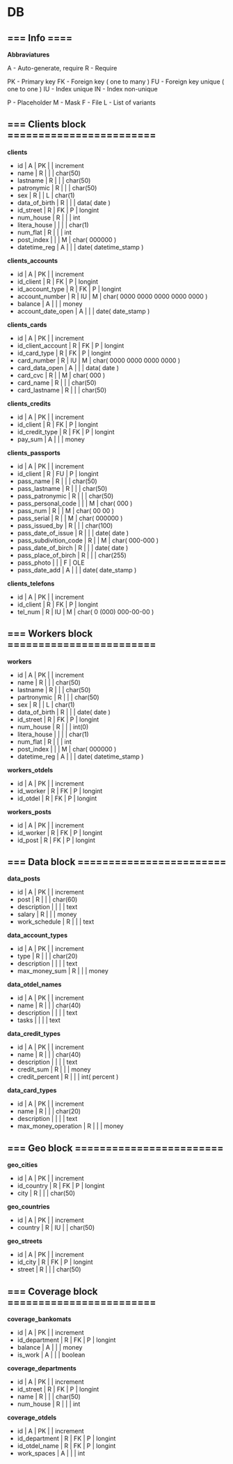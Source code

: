 # DB

## === Info ====

**Abbraviatures**

A - Auto-generate, require
R - Require

PK - Primary key
FK - Foreign key ( one to many )
FU - Foreign key unique ( one to one )
IU - Index unique
IN - Index non-unique

P - Placeholder
M - Mask
F - File
L - List of variants

## === Clients block ========================

**clients**

- id            | A | PK |   | increment
- name          | R |    |   | char(50)
- lastname      | R |    |   | char(50)
- patronymic    | R |    |   | char(50)
- sex           | R |    | L | char(1)
- data_of_birth | R |    |   | data( date )
- id_street     | R | FK | P | longint
- num_house     | R |    |   | int
- litera_house  |   |    |   | char(1)
- num_flat      | R |    |   | int
- post_index    |   |    | M | char( 000000 )
- datetime_reg  | A |    |   | date( datetime_stamp )

**clients_accounts**

- id                | A | PK |   | increment
- id_client         | R | FK | P | longint
- id_account_type   | R | FK | P | longint
- account_number    | R | IU | M | char( 0000 0000 0000 0000 0000 )
- balance           | A |    |   | money
- account_date_open | A |    |   | date( date_stamp )

**clients_cards**

- id                | A | PK |   | increment
- id_client_account | R | FK | P | longint
- id_card_type      | R | FK | P | longint
- card_number       | R | IU | M | char( 0000 0000 0000 0000 )
- card_data_open    | A |    |   | data( date )
- card_cvc          | R |    | M | char( 000 )
- card_name         | R |    |   | char(50)
- card_lastname     | R |    |   | char(50)

**clients_credits**

- id             | A | PK |   | increment
- id_client      | R | FK | P | longint
- id_credit_type | R | FK | P | longint
- pay_sum        | A |    |   | money

**clients_passports**

- id                    | A | PK |   | increment
- id_client             | R | FU | P | longint
- pass_name             | R |    |   | char(50)
- pass_lastname         | R |    |   | char(50)
- pass_patronymic       | R |    |   | char(50)
- pass_personal_code    |   |    | M | char( 000 )
- pass_num              | R |    | M | char( 00 00 )
- pass_serial           | R |    | M | char( 000000 )
- pass_issued_by        | R |    |   | char(100)
- pass_date_of_issue    | R |    |   | date( date )
- pass_subdivition_code | R |    | M | char( 000-000 )
- pass_date_of_birch    | R |    |   | date( date )
- pass_place_of_birch   | R |    |   | char(255)
- pass_photo            |   |    | F | OLE
- pass_date_add         | A |    |   | date( date_stamp )

**clients_telefons**

- id        | A | PK |   | increment
- id_client | R | FK | P | longint
- tel_num   | R | IU | M | char( 0 (000) 000-00-00 )


## === Workers block ========================

**workers**

- id            | A | PK |   | increment
- name          | R |    |   | char(50)
- lastname      | R |    |   | char(50)
- partronymic   | R |    |   | char(50)
- sex           | R |    | L | char(1)
- data_of_birth | R |    |   | date( date )
- id_street     | R | FK | P | longint
- num_house     | R |    |   | int(0)
- litera_house  |   |    |   | char(1)
- num_flat      | R |    |   | int
- post_index    |   |    | M | char( 000000 )
- datetime_reg  | A |    |   | date( datetime_stamp )

**workers_otdels**

- id        | A | PK |   | increment
- id_worker | R | FK | P | longint
- id_otdel  | R | FK | P | longint

**workers_posts**

- id        | A | PK |   | increment
- id_worker | R | FK | P | longint
- id_post   | R | FK | P | longint


## === Data block ========================

**data_posts**

- id            | A | PK |   | increment
- post          | R |    |   | char(60)
- description   |   |    |   | text
- salary        | R |    |   | money
- work_schedule | R |    |   | text

**data_account_types**

- id            | A | PK |   | increment
- type          | R |    |   | char(20)
- description   |   |    |   | text
- max_money_sum | R |    |   | money

**data_otdel_names**

- id          | A | PK |   | increment
- name        | R |    |   | char(40)
- description |   |    |   | text
- tasks       |   |    |   | text

**data_credit_types**

- id             | A | PK |   | increment
- name           | R |    |   | char(40)
- description    |   |    |   | text
- credit_sum     | R |    |   | money
- credit_percent | R |    |   | int( percent )

**data_card_types**

- id                  | A | PK |   | increment
- name                | R |    |   | char(20)
- description         |   |    |   | text
- max_money_operation | R |    |   | money


## === Geo block ========================

**geo_cities**

- id         | A | PK |   | increment
- id_country | R | FK | P | longint
- city       | R |    |   | char(50)

**geo_countries**

- id      | A | PK |   | increment
- country | R | IU |   | char(50)

**geo_streets**

- id      | A | PK |   | increment
- id_city | R | FK | P | longint
- street  | R |    |   | char(50)


## === Сoverage block ========================

**coverage_bankomats**

- id            | A | PK |   | increment
- id_department | R | FK | P | longint
- balance       | A |    |   | money
- is_work       | A |    |   | boolean

**coverage_departments**

- id        | A | PK |   | increment
- id_street | R | FK | P | longint
- name      | R |    |   | char(50)
- num_house | R |    |   | int

**coverage_otdels**

- id            | A | PK |   | increment
- id_department | R | FK | P | longint
- id_otdel_name | R | FK | P | longint
- work_spaces   | A |    |   | int
